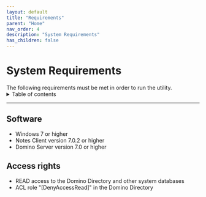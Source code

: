 ```yaml
---
layout: default
title: "Requirements"
parent: "Home"
nav_order: 4
description: "System Requirements"
has_children: false
---
```


<h1>System Requirements</h1>
The following requirements must be met in order to run the utility.

<details close markdown="block">
  <summary>
    Table of contents
  </summary>
  {: .text-delta }
1. TOC
{:toc}
</details>

---

## Software

- Windows 7 or higher
- Notes Client version 7.0.2 or higher
- Domino Server version 7.0 or higher

## Access rights

- READ access to the Domino Directory and other system databases
- ACL role "[DenyAccessRead]" in the Domino Directory
 
